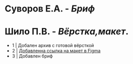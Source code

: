 # Суворов Е.А. - *Бриф*
# Шило П.В. - *Вёрстка,макет*.
- 1 | Добален архив с готовой вёрсткой
- 2 | [Добавленна ссылка на макет в Figma](https://www.figma.com/file/qqoEvqGPfhLKFGab98RIOP/Untitled?node-id=0%3A1)
- 3 | Добавлен бриф
